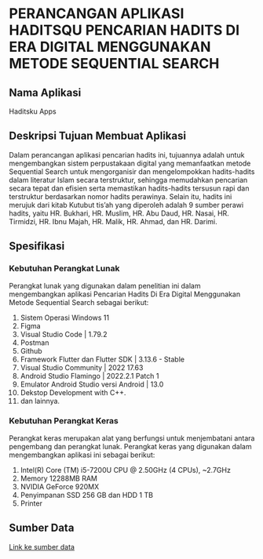 # PERANCANGAN APLIKASI HADITSQU PENCARIAN HADITS DI ERA DIGITAL MENGGUNAKAN METODE SEQUENTIAL SEARCH

## Nama Aplikasi

Haditsku Apps

## Deskripsi Tujuan Membuat Aplikasi

Dalam perancangan aplikasi pencarian hadits ini, tujuannya adalah untuk mengembangkan sistem perpustakaan digital yang memanfaatkan metode Sequential Search untuk mengorganisir dan mengelompokkan hadits-hadits dalam literatur Islam secara terstruktur, sehingga memudahkan pencarian secara tepat dan efisien serta memastikan hadits-hadits tersusun rapi dan terstruktur berdasarkan nomor hadits perawinya. Selain itu, hadits ini merujuk dari kitab Kutubut tis’ah yang diperoleh adalah 9 sumber perawi hadits, yaitu HR. Bukhari, HR. Muslim, HR. Abu Daud, HR. Nasai, HR. Tirmidzi, HR. Ibnu Majah, HR. Malik, HR. Ahmad, dan HR. Darimi.

## Spesifikasi

### Kebutuhan Perangkat Lunak

Perangkat lunak yang digunakan dalam penelitian ini dalam mengembangkan aplikasi Pencarian Hadits Di Era Digital Menggunakan Metode Sequential Search sebagai berikut:

1. Sistem Operasi Windows 11
2. Figma
3. Visual Studio Code | 1.79.2
4. Postman
5. Github
6. Framework Flutter dan Flutter SDK | 3.13.6 - Stable
7. Visual Studio Community | 2022 17.63
8. Android Studio Flamingo | 2022.2.1 Patch 1
9. Emulator Android Studio versi Android | 13.0
10. Dekstop Development with C++.
11. dan lainnya.

### Kebutuhan Perangkat Keras

Perangkat keras merupakan alat yang berfungsi untuk menjembatani antara pengembang dan perangkat lunak. Perangkat keras yang digunakan dalam mengembangkan aplikasi ini sebagai berikut:

1. Intel(R) Core (TM) i5-7200U CPU @ 2.50GHz (4 CPUs), ~2.7GHz
2. Memory 12288MB RAM
3. NVIDIA GeForce 920MX
4. Penyimpanan SSD 256 GB dan HDD 1 TB
5. Printer

## Sumber Data

[Link ke sumber data](https://github.com/gadingnst/hadith-api/tree/master/books)
